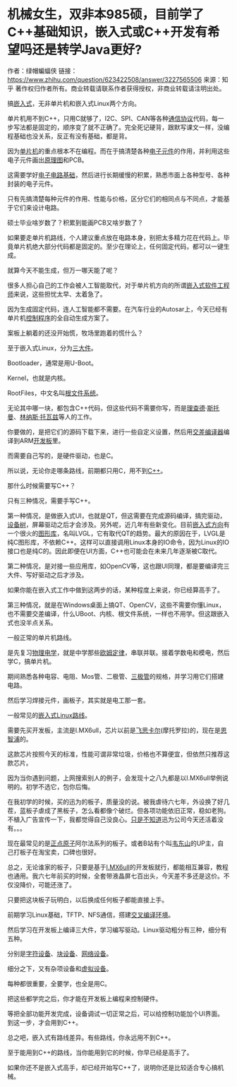 # 机械女生，双非本985硕，目前学了C++基础知识，嵌入式或C++开发有希望吗还是转学Java更好?

作者：绿帽蝙蝠侠 链接：https://www.zhihu.com/question/623422508/answer/3227565506 来源：知乎 著作权归作者所有。商业转载请联系作者获得授权，非商业转载请注明出处。

搞[嵌入式](https://www.zhihu.com/search?q=嵌入式&search_source=Entity&hybrid_search_source=Entity&hybrid_search_extra={"sourceType"%3A"answer"%2C"sourceId"%3A3227565506})，无非单片机和嵌入式Linux两个方向。

单片机用不到C++，只用C就够了，I2C、SPI、CAN等各种[通信协议](https://www.zhihu.com/search?q=通信协议&search_source=Entity&hybrid_search_source=Entity&hybrid_search_extra={"sourceType"%3A"answer"%2C"sourceId"%3A3227565506})代码，每一步写法都是固定的，顺序变了就不正确了。完全死记硬背，跟默写课文一样，没编程基础也没关系，反正有没有基础，都是背。

因为[单片机](https://www.zhihu.com/search?q=单片机&search_source=Entity&hybrid_search_source=Entity&hybrid_search_extra={"sourceType"%3A"answer"%2C"sourceId"%3A3227565506})的重点根本不在编程。而在于搞清楚各种[电子元件](https://www.zhihu.com/search?q=电子元件&search_source=Entity&hybrid_search_source=Entity&hybrid_search_extra={"sourceType"%3A"answer"%2C"sourceId"%3A3227565506})的作用，并利用这些电子元件画出[原理图](https://www.zhihu.com/search?q=原理图&search_source=Entity&hybrid_search_source=Entity&hybrid_search_extra={"sourceType"%3A"answer"%2C"sourceId"%3A3227565506})和PCB。

这需要学好[电子电路基础](https://www.zhihu.com/search?q=电子电路基础&search_source=Entity&hybrid_search_source=Entity&hybrid_search_extra={"sourceType"%3A"answer"%2C"sourceId"%3A3227565506})，然后进行长期缓慢的积累，熟悉市面上各种型号、各种封装的电子元件。

只有先搞清楚每种元件的作用、性能与价格，区分它们的相同点与不同点，才能基于它们来设计电路。

硕士毕业啥岁数了？积累到能画PCB又啥岁数了？

如果要走单片机路线，个人建议重点放在电路本身，别把太多精力花在代码上。毕竟单片机绝大部分代码都是固定的。至少在理论上，任何固定代码，都可以一键生成。

就算今天不能生成，但万一哪天能了呢？

很多人担心自己的工作会被人工智能取代，对于单片机方向的所谓[嵌入式软件工程师](https://www.zhihu.com/search?q=嵌入式软件工程师&search_source=Entity&hybrid_search_source=Entity&hybrid_search_extra={"sourceType"%3A"answer"%2C"sourceId"%3A3227565506})来说，这些担忧太早、太着急了。

因为生成固定代码，连人工智能都不需要。在汽车行业的Autosar上，今天已经有单片机[控制程序](https://www.zhihu.com/search?q=控制程序&search_source=Entity&hybrid_search_source=Entity&hybrid_search_extra={"sourceType"%3A"answer"%2C"sourceId"%3A3227565506})的全自动生成方案了。

案板上躺着的还没开始慌，牧场里跑着的慌什么？

至于嵌入式Linux，分为[三大件](https://www.zhihu.com/search?q=三大件&search_source=Entity&hybrid_search_source=Entity&hybrid_search_extra={"sourceType"%3A"answer"%2C"sourceId"%3A3227565506})。

Bootloader，通常是用U-Boot。

Kernel，也就是内核。

RootFiles，中文名叫[根文件系统](https://www.zhihu.com/search?q=根文件系统&search_source=Entity&hybrid_search_source=Entity&hybrid_search_extra={"sourceType"%3A"answer"%2C"sourceId"%3A3227565506})。

无论其中哪一块，都包含C++代码，但这些代码不需要你写，而是[理查德](https://www.zhihu.com/search?q=理查德&search_source=Entity&hybrid_search_source=Entity&hybrid_search_extra={"sourceType"%3A"answer"%2C"sourceId"%3A3227565506})·[斯托曼](https://www.zhihu.com/search?q=斯托曼&search_source=Entity&hybrid_search_source=Entity&hybrid_search_extra={"sourceType"%3A"answer"%2C"sourceId"%3A3227565506})、[林纳斯·托瓦兹](https://www.zhihu.com/search?q=林纳斯·托瓦兹&search_source=Entity&hybrid_search_source=Entity&hybrid_search_extra={"sourceType"%3A"answer"%2C"sourceId"%3A3227565506})等人的工作。

你要做的，是把它们的源码下载下来，进行一些自定义设置，然后用[交差编译器](https://www.zhihu.com/search?q=交差编译器&search_source=Entity&hybrid_search_source=Entity&hybrid_search_extra={"sourceType"%3A"answer"%2C"sourceId"%3A3227565506})编译到ARM[开发板](https://www.zhihu.com/search?q=开发板&search_source=Entity&hybrid_search_source=Entity&hybrid_search_extra={"sourceType"%3A"answer"%2C"sourceId"%3A3227565506})里。

而需要自己写的，是硬件驱动，也是C。

所以说，无论你走哪条路线，前期都只用C，用不到[C++](https://www.zhihu.com/search?q=C%2B%2B&search_source=Entity&hybrid_search_source=Entity&hybrid_search_extra={"sourceType"%3A"answer"%2C"sourceId"%3A3227565506})。

那什么时候需要写C++？

只有三种情况，需要手写C++。

第一种情况，是做嵌入式UI，也就是QT，但这需要在完成源码编译，搞完驱动，[设备树](https://www.zhihu.com/search?q=设备树&search_source=Entity&hybrid_search_source=Entity&hybrid_search_extra={"sourceType"%3A"answer"%2C"sourceId"%3A3227565506})，屏幕驱动之后才会涉及。另外呢，近几年有些新变化。目前[嵌入式方向](https://www.zhihu.com/search?q=嵌入式方向&search_source=Entity&hybrid_search_source=Entity&hybrid_search_extra={"sourceType"%3A"answer"%2C"sourceId"%3A3227565506})有一个很火的[图形库](https://www.zhihu.com/search?q=图形库&search_source=Entity&hybrid_search_source=Entity&hybrid_search_extra={"sourceType"%3A"answer"%2C"sourceId"%3A3227565506})，名叫LVGL，它有取代QT的趋势。最大的原因在于，LVGL是纯C图形库，不依赖C++。这样可以直接调用Linux本身的IO命令，因为Linux的IO接口也是纯C的。因此即便在UI方面，C++也可能会在未来几年逐渐被C取代。

第二种情况，是对接一些应用库，如OpenCV等，这也跟UI同理，都是要编译完三大件、写好驱动之后才涉及。

如果你能在嵌入式工作中做到这两步的话，某种程度上来说，你已经算高手了。

第三种情况，就是在Windows桌面上搞QT、OpenCV，这些不需要你懂Linux，也不需要交差编译，什么UBoot、内核、根文件系统，一样也不用学。但这跟嵌入式也没半点关系。

一般正常的单片机路线。

是先复习[物理电学](https://www.zhihu.com/search?q=物理电学&search_source=Entity&hybrid_search_source=Entity&hybrid_search_extra={"sourceType"%3A"answer"%2C"sourceId"%3A3227565506})，就是中学那些[欧姆定律](https://www.zhihu.com/search?q=欧姆定律&search_source=Entity&hybrid_search_source=Entity&hybrid_search_extra={"sourceType"%3A"answer"%2C"sourceId"%3A3227565506})，串联并联。接着学数电和模电，然后学C，搞单片机。

期间熟悉各种电容、电阻、Mos管、二极管、[三极管](https://www.zhihu.com/search?q=三极管&search_source=Entity&hybrid_search_source=Entity&hybrid_search_extra={"sourceType"%3A"answer"%2C"sourceId"%3A3227565506})的规格，并学习用它们搭建电路。

然后学习焊接元件，画板子，其实就是电工那一套。

一般常见的[嵌入式Linux路线](https://www.zhihu.com/search?q=嵌入式Linux路线&search_source=Entity&hybrid_search_source=Entity&hybrid_search_extra={"sourceType"%3A"answer"%2C"sourceId"%3A3227565506})。

需要先买开发板，主流是I.MX6ull，芯片以前是[飞思卡尔](https://www.zhihu.com/search?q=飞思卡尔&search_source=Entity&hybrid_search_source=Entity&hybrid_search_extra={"sourceType"%3A"answer"%2C"sourceId"%3A3227565506})(摩托罗拉)的，现在是[恩智浦](https://www.zhihu.com/search?q=恩智浦&search_source=Entity&hybrid_search_source=Entity&hybrid_search_extra={"sourceType"%3A"answer"%2C"sourceId"%3A3227565506})的。

这款芯片按照今天的标准，性能可谓非常垃圾，价格也不算便宜，但依然只推荐这款芯片。

因为当你遇到问题，上网搜索别人的例子，会发现十之八九都是以I.MX6ull举例说明的。初学不选它，包你后悔。

在我初学的时候，买的迅为的板子，质量没的说。被我虐待六七年，外设换了好几茬，蓝板子虐成了黑板子，怎么看都像个破烂。但各项功能依旧正常，稳如老狗。不植入广告宣传一下，我都觉得自己没良心。[只是不知道](https://www.zhihu.com/search?q=只是不知道&search_source=Entity&hybrid_search_source=Entity&hybrid_search_extra={"sourceType"%3A"answer"%2C"sourceId"%3A3227565506})迅为公司今天还活着没有。。。

现在最常见的是[正点原子](https://www.zhihu.com/search?q=正点原子&search_source=Entity&hybrid_search_source=Entity&hybrid_search_extra={"sourceType"%3A"answer"%2C"sourceId"%3A3227565506})阿尔法系列的板子。或者B站有个叫[韦东山](https://www.zhihu.com/search?q=韦东山&search_source=Entity&hybrid_search_source=Entity&hybrid_search_extra={"sourceType"%3A"answer"%2C"sourceId"%3A3227565506})的UP主，自己打板子在淘宝卖，口碑也很好。

总之，无论谁家的板子，只要是基于[I.MX6ull](https://www.zhihu.com/search?q=I.MX6ull&search_source=Entity&hybrid_search_source=Entity&hybrid_search_extra={"sourceType"%3A"answer"%2C"sourceId"%3A3227565506})的开发板就行，都能相互兼容，教程也通用。我六七年前买的时候，全套带液晶屏七百出头，今天差不多还是这价。不仅没降价，可能还涨了。

只要把这块板子玩明白，以后换成任何板子都能直接上手。

前期学习Linux基础，TFTP、NFS通信，搭建[交叉编译环境](https://www.zhihu.com/search?q=交叉编译环境&search_source=Entity&hybrid_search_source=Entity&hybrid_search_extra={"sourceType"%3A"answer"%2C"sourceId"%3A3227565506})。

然后学习在开发板上编译三大件，学习编写驱动。Linux驱动粗分有三种，细分有五种。

分别是[字符设备](https://www.zhihu.com/search?q=字符设备&search_source=Entity&hybrid_search_source=Entity&hybrid_search_extra={"sourceType"%3A"answer"%2C"sourceId"%3A3227565506})、[块设备](https://www.zhihu.com/search?q=块设备&search_source=Entity&hybrid_search_source=Entity&hybrid_search_extra={"sourceType"%3A"answer"%2C"sourceId"%3A3227565506})、[网络设备](https://www.zhihu.com/search?q=网络设备&search_source=Entity&hybrid_search_source=Entity&hybrid_search_extra={"sourceType"%3A"answer"%2C"sourceId"%3A3227565506})。

细分之下，又有杂项设备和[虚拟设备](https://www.zhihu.com/search?q=虚拟设备&search_source=Entity&hybrid_search_source=Entity&hybrid_search_extra={"sourceType"%3A"answer"%2C"sourceId"%3A3227565506})。

每种都很重要，全要学，也全是用C。

把这些都学完之后，你才能在开发板上编程来控制硬件。

等把全部功能开发完成，设备调试一切正常之后，可以给控制功能加个UI界面。到这一步，才会用到C++。

总之吧，嵌入式有路线差异。有些路线，你永远用不到C++。

至于能用到C++的路线，当你能用到它的时候，你早已经是高手了。

如果你还不是嵌入式高手，却已经开始写C++了，说明你还是比较适合专心搞机械。